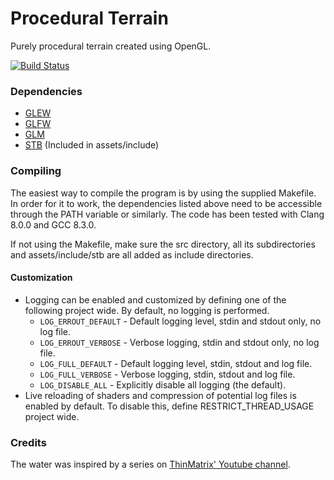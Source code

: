 # Procedural Terrain  
Purely procedural terrain created using OpenGL.

[![Build Status](https://gitlab.com/vilhelmengstrom/procedural-terrain/badges/master/build.svg)](https://gitlab.com/vilhelmengstrom/procedural-terrain/commits/master)

### Dependencies
- [GLEW](http://glew.sourceforge.net)
- [GLFW](https://www.glfw.org)
- [GLM](https://glm.g-truc.net)
- [STB](https://github.com/nothings/stb) (Included in assets/include)

### Compiling
The easiest way to compile the program is by using the supplied Makefile. In order for it to work, the dependencies listed above need to be accessible through the PATH variable or similarly. The code has been tested with Clang 8.0.0 and GCC 8.3.0.

If not using the Makefile, make sure the src directory, all its subdirectories and assets/include/stb are all added as include directories.

#### Customization
- Logging can be enabled and customized by defining one of the following project wide. By default, no logging is performed.
    - `LOG_ERROUT_DEFAULT` - Default logging level, stdin and stdout only, no log file.
    - `LOG_ERROUT_VERBOSE` - Verbose logging, stdin and stdout only, no log file.
    - `LOG_FULL_DEFAULT` - Default logging level, stdin, stdout and log file.
    - `LOG_FULL_VERBOSE` - Verbose logging, stdin, stdout and log file.  
    - `LOG_DISABLE_ALL` - Explicitly disable all logging (the default).
- Live reloading of shaders and compression of potential log files is enabled by default. To disable this, define RESTRICT\_THREAD\_USAGE project wide.

### Credits
The water was inspired by a series on [ThinMatrix' Youtube channel](https://www.youtube.com/user/ThinMatrix).
